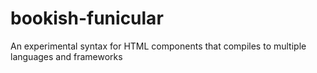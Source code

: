 # bookish-funicular
An experimental syntax for HTML components that compiles to multiple languages and frameworks
